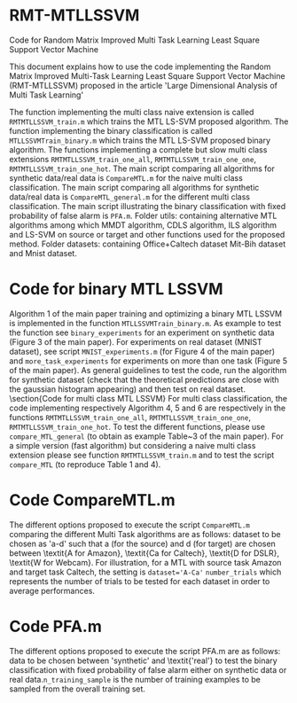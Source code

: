 # RMT-MTLLSSVM
Code for Random Matrix Improved Multi Task Learning Least Square Support Vector Machine

This document explains how to use the code implementing the Random Matrix Improved Multi-Task Learning Least Square Support Vector Machine (RMT-MTLLSSVM) proposed in the article 'Large Dimensional Analysis of Multi Task Learning'

The function implementing the multi class naive extension is called ``RMTMTLLSSVM_train.m`` which trains the MTL LS-SVM proposed algorithm.
The function implementing the binary classification is called ``MTLLSSVMTrain_binary.m`` which trains the MTL LS-SVM proposed binary algorithm.
The functions implementing a complete but slow multi class extensions ``RMTMTLLSSVM_train_one_all``, ``RMTMTLLSSVM_train_one_one``, ``RMTMTLLSSVM_train_one_hot``.
The main script comparing all algorithms for synthetic data/real data is ``CompareMTL.m`` for the naive multi class classification.
The main script comparing all algorithms for synthetic data/real data is ``CompareMTL_general.m`` for the different multi class classification.
The main script illustrating the binary classification with fixed probability of false alarm is ``PFA.m``.
Folder utils: containing alternative MTL algorithms among which MMDT algorithm, CDLS algorithm, ILS algorithm and LS-SVM on source or target and other functions used for the proposed method.
Folder datasets: containing Office+Caltech dataset Mit-Bih dataset and Mnist dataset.


# Code for binary MTL LSSVM
Algorithm 1 of the main paper training and optimizing a binary MTL LSSVM is implemented in the function ``MTLLSSVMTrain_binary.m``. As example to test the function see ``binary_experiments`` for an experiment on synthetic data (Figure 3 of the main paper). For experiments on real dataset (MNIST dataset), see script ``MNIST_experiments.m`` (for Figure 4 of the main paper) and ``more_task_experiments`` for experiments on more than one task (Figure 5 of the main paper). As general guidelines to test the code, run the algorithm for synthetic dataset (check that the theoretical predictions are close with the gaussian histogram appearing) and then test on real dataset.
\section{Code for multi class MTL LSSVM}
For multi class classification, the code implementing respectively Algorithm 4, 5 and 6 are respectively in the functions ``RMTMTLLSSVM_train_one_all``, ``RMTMTLLSSVM_train_one_one``, ``RMTMTLLSSVM_train_one_hot``. To test the different functions, please use ``compare_MTL_general`` (to obtain as example Table~3 of the main paper). For a simple version (fast algorithm) but considering a naive multi class extension please see function ``RMTMTLLSSVM_train.m`` and to test the script ``compare_MTL`` (to reproduce Table 1 and 4).

# Code CompareMTL.m
The different options proposed to execute the script ``CompareMTL.m`` comparing the different Multi Task algorithms are as follows:
    dataset to be chosen as 'a-d' such that  a (for the source) and d (for target) are chosen between \textit{A for Amazon}, \textit{Ca for Caltech}, \textit{D for DSLR}, \textit{W for Webcam}. For illustration, for a MTL with source task Amazon and target task Caltech, the setting is ``dataset='A-Ca'``
    ``number_trials`` which represents the number of trials to be tested for each dataset in order to average performances.
    
# Code PFA.m
The different options proposed to execute the script PFA.m are as follows:
data to be chosen between 'synthetic' and \textit{'real'} to test the binary classification with fixed probability of false alarm either on synthetic data or real data.``n_training_sample`` is the number of training examples to be sampled from the overall training set.
